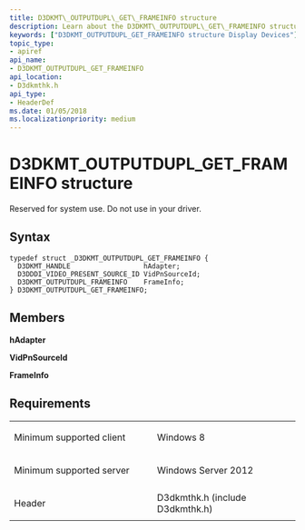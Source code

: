 ```yaml
---
title: D3DKMT\_OUTPUTDUPL\_GET\_FRAMEINFO structure
description: Learn about the D3DKMT\_OUTPUTDUPL\_GET\_FRAMEINFO structure, which is reserved for system use. Do not use in your driver.
keywords: ["D3DKMT_OUTPUTDUPL_GET_FRAMEINFO structure Display Devices"]
topic_type:
- apiref
api_name:
- D3DKMT_OUTPUTDUPL_GET_FRAMEINFO
api_location:
- D3dkmthk.h
api_type:
- HeaderDef
ms.date: 01/05/2018
ms.localizationpriority: medium
---
```


# D3DKMT\_OUTPUTDUPL\_GET\_FRAMEINFO structure


Reserved for system use. Do not use in your driver.

Syntax
------

```ManagedCPlusPlus
typedef struct _D3DKMT_OUTPUTDUPL_GET_FRAMEINFO {
  D3DKMT_HANDLE                  hAdapter;
  D3DDDI_VIDEO_PRESENT_SOURCE_ID VidPnSourceId;
  D3DKMT_OUTPUTDUPL_FRAMEINFO    FrameInfo;
} D3DKMT_OUTPUTDUPL_GET_FRAMEINFO;
```

Members
-------

**hAdapter**

**VidPnSourceId**

**FrameInfo**

Requirements
------------

<table>
<colgroup>
<col width="50%" />
<col width="50%" />
</colgroup>
<tbody>
<tr class="odd">
<td align="left"><p>Minimum supported client</p></td>
<td align="left"><p>Windows 8</p></td>
</tr>
<tr class="even">
<td align="left"><p>Minimum supported server</p></td>
<td align="left"><p>Windows Server 2012</p></td>
</tr>
<tr class="odd">
<td align="left"><p>Header</p></td>
<td align="left">D3dkmthk.h (include D3dkmthk.h)</td>
</tr>
</tbody>
</table>

 

 





